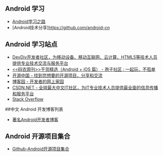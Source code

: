 ## Android 学习
- [Android学习之路](http://www.stormzhang.com/android/2014/07/07/learn-android-from-rookie/)
- [Android技术分享]https://github.com/android-cn

## Android 学习站点
- [DevDiv开发者社区，为移动设备、移动互联网、云计算、HTML5等技术人员提供专业技术交流与服务平台](http://www.devdiv.com/)
- [<<码农周刊>>干货精选（Android + iOS 篇） - 孢子社区 : 一起玩，不孤单](http://baoz.cn/452378)
- [开源中国 - 找到您想要的开源项目，分享和交流](http://www.oschina.net/)
- [博客园 - 开发者的网上家园](http://www.cnblogs.com/)
- [CSDN.NET - 全球最大中文IT社区，为IT专业技术人员提供最全面的信息传播和服务平台](http://www.csdn.net/)
- [Stack Overflow](http://stackoverflow.com/)


##中文 Android 开发博客列表

- [著名Android开发者博客](https://github.com/android-cn/android-dev-com/)


## Android 开源项目集合
- [Github-Android开源项目集合](https://github.com/Trinea/android-open-project/)






